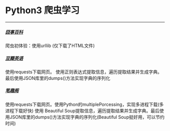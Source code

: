# Python3 爬虫学习
-------------------
##### [囧事百科](https://github.com/peanwang/spider/tree/master/%E5%9B%A7%E4%BA%8B%E7%99%BE%E7%A7%91)
爬虫初体验：使用urllib (仅下载了HTML文件)



##### [豆瓣英语](https://github.com/peanwang/spider/tree/master/%E8%B1%86%E7%93%A3%E9%9F%B3%E4%B9%90)
使用requests下载网页。
使用正则表达式提取信息，遍历提取结果并生成字典。最后使用JSON库里的dumps()方法实现字典的序列化



##### [笔趣阁](https://github.com/peanwang/spider/tree/master/%E7%AC%94%E8%B6%A3%E9%98%81)
使用requests下载网页。使用Python的multiplePorcessing，实现多进程下载(多进程下载好快)
使用	Beautiful Soup提取信息，遍历提取结果并生成字典。最后使用JSON库里的dumps()方法实现字典的序列化(Beautiful Soup挺好用，可以节约时间)

